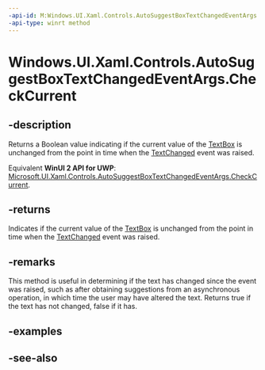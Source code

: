 ```yaml
---
-api-id: M:Windows.UI.Xaml.Controls.AutoSuggestBoxTextChangedEventArgs.CheckCurrent
-api-type: winrt method
---
```


<!-- Method syntax
public bool CheckCurrent()
-->

# Windows.UI.Xaml.Controls.AutoSuggestBoxTextChangedEventArgs.CheckCurrent

## -description
Returns a Boolean value indicating if the current value of the [TextBox](textbox.md) is unchanged from the point in time when the [TextChanged](autosuggestbox_textchanged.md) event was raised.

Equivalent **WinUI 2 API for UWP**: [Microsoft.UI.Xaml.Controls.AutoSuggestBoxTextChangedEventArgs.CheckCurrent](/windows/winui/api/microsoft.ui.xaml.controls.autosuggestboxtextchangedeventargs.checkcurrent).

## -returns
Indicates if the current value of the [TextBox](textbox.md) is unchanged from the point in time when the [TextChanged](autosuggestbox_textchanged.md) event was raised.

## -remarks
This method is useful in determining if the text has changed since the event was raised, such as after obtaining suggestions from an asynchronous operation, in which time the user may have altered the text. Returns true if the text has not changed, false if it has.

## -examples

## -see-also
